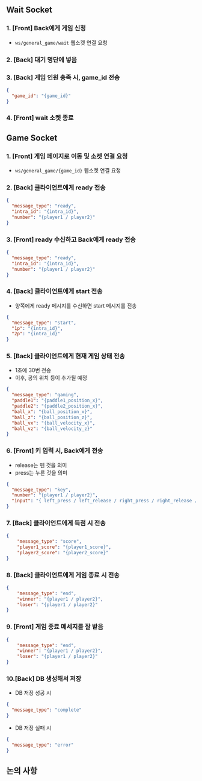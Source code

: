 ## Wait Socket

### 1. [Front] Back에게 게임 신청

- `ws/general_game/wait` 웹소켓 연결 요청

### 2. [Back] 대기 명단에 넣음

### 3. [Back] 게임 인원 충족 시, game_id 전송

```json
{
  "game_id": "{game_id}"
}
```

### 4. [Front] wait 소켓 종료

## Game Socket

### 1. [Front] 게임 페이지로 이동 및 소켓 연결 요청

- `ws/general_game/{game_id}` 웹소켓 연결 요청

### 2. [Back] 클라이언트에게 ready 전송

```json
{
  "message_type": "ready",
  "intra_id": "{intra_id}",
  "number": "{player1 / player2}"
}
```

### 3. [Front] ready 수신하고 Back에게 ready 전송

```json
{
  "message_type": "ready",
  "intra_id": "{intra_id}",
  "number": "{player1 / player2}"
}
```

### 4. [Back] 클라이언트에게 start 전송

- 양쪽에게 ready 메시지를 수신하면 start 메시지를 전송

```json
{
  "message_type": "start",
  "1p": "{intra_id}",
  "2p": "{intra_id}"
}
```

### 5. [Back] 클라이언트에게 현재 게임 상태 전송

- 1초에 30번 전송
- 이후, 공의 위치 등이 추가될 예정

```json
{
  "message_type": "gaming",
  "paddle1": "{paddle1_position_x}",
  "paddle2": "{paddle2_position_x}",
  "ball_x": "{ball_position_x}",
  "ball_z": "{ball_position_z}",
  "ball_vx": "{ball_velocity_x}",
  "ball_vz": "{ball_velocity_z}"
}
```

### 6. [Front] 키 입력 시, Back에게 전송

- release는 뗀 것을 의미
- press는 누른 것을 의미

```json
{
  "message_type": "key",
  "number": "{player1 / player2}",
  "input": "{ left_press / left_release / right_press / right_release / protego_maxima }"
}
```

### 7. [Back] 클라이언트에게 득점 시 전송

```json
{
    "message_type": "score",
    "player1_score": "{player1_score}",
    "player2_score": "{player2_score}"
}
```

### 8. [Back] 클라이언트에게 게임 종료 시 전송

```json
{
    "message_type": "end",
    "winner": "{player1 / player2}",
    "loser": "{player1 / player2}"
}
```

### 9. [Front] 게임 종료 메세지를 잘 받음

```json
{
    "message_type": "end",
    "winner": "{player1 / player2}",
    "loser": "{player1 / player2}"
}
```

### 10.[Back] DB 생성해서 저장

- DB 저장 성공 시

```json
{
  "message_type": "complete"
}
```

- DB 저장 실패 시

```json
{
  "message_type": "error"
}
```

## 논의 사항


